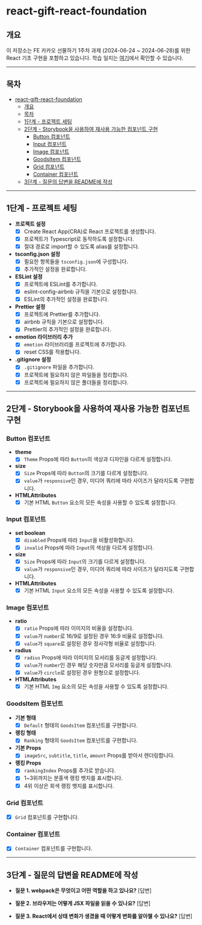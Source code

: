 # react-gift-react-foundation

## 개요

이 저장소는 FE 카카오 선물하기 1주차 과제 (2024-06-24 ~ 2024-06-28)를 위한 React 기초 구현을 포함하고 있습니다. 학습 일지는 [여기](https://www.notion.so/TIL-FE-25dbeb894e884b889eca0fa3e4e13904)에서 확인할 수 있습니다.

---

## 목차

- [react-gift-react-foundation](#react-gift-react-foundation)
  - [개요](#개요)
  - [목차](#목차)
  - [1단계 - 프로젝트 세팅](#1단계---프로젝트-세팅)
  - [2단계 - Storybook을 사용하여 재사용 가능한 컴포넌트 구현](#2단계---storybook을-사용하여-재사용-가능한-컴포넌트-구현)
    - [Button 컴포넌트](#button-컴포넌트)
    - [Input 컴포넌트](#input-컴포넌트)
    - [Image 컴포넌트](#image-컴포넌트)
    - [GoodsItem 컴포넌트](#goodsitem-컴포넌트)
    - [Grid 컴포넌트](#grid-컴포넌트)
    - [Container 컴포넌트](#container-컴포넌트)
  - [3단계 - 질문의 답변을 README에 작성](#3단계---질문의-답변을-readme에-작성)

---

## 1단계 - 프로젝트 세팅

- **프로젝트 설정**
  - [x] Create React App(CRA)로 React 프로젝트를 생성합니다.
  - [x] 프로젝트가 Typescript로 동작하도록 설정합니다.
  - [x] 절대 경로로 import할 수 있도록 alias를 설정합니다.

- **tsconfig.json 설정**
  - [x] 필요한 항목들을 `tsconfig.json`에 구성합니다.
  - [x] 추가적인 설정을 완료합니다.

- **ESLint 설정**
  - [x] 프로젝트에 ESLint를 추가합니다.
  - [x] eslint-config-airbnb 규칙을 기본으로 설정합니다.
  - [x] ESLint의 추가적인 설정을 완료합니다.

- **Prettier 설정**
  - [x] 프로젝트에 Prettier를 추가합니다.
  - [x] airbnb 규칙을 기본으로 설정합니다.
  - [x] Prettier의 추가적인 설정을 완료합니다.

- **emotion 라이브러리 추가**
  - [x] `emotion` 라이브러리를 프로젝트에 추가합니다.
  - [x] reset CSS를 적용합니다.

- **.gitignore 설정**
  - [x] `.gitignore` 파일을 추가합니다.
  - [x] 프로젝트에 필요하지 않은 파일들을 정리합니다.
  - [x] 프로젝트에 필요하지 않은 폴더들을 정리합니다.

---

## 2단계 - Storybook을 사용하여 재사용 가능한 컴포넌트 구현

### Button 컴포넌트

- **theme**
  - [x] `Theme` Props에 따라 `Button`의 색상과 디자인을 다르게 설정합니다.
- **size**
  - [x] `Size` Props에 따라 `Button`의 크기를 다르게 설정합니다.
  - [x] `value`가 `responsive`인 경우, 미디어 쿼리에 따라 사이즈가 달라지도록 구현합니다.
- **HTMLAttributes**
  - [x] 기본 HTML `Button` 요소의 모든 속성을 사용할 수 있도록 설정합니다.

### Input 컴포넌트

- **set boolean**
  - [x] `disabled` Props에 따라 `Input`을 비활성화합니다.
  - [x] `invalid` Props에 따라 `Input`의 색상을 다르게 설정합니다.
- **size**
  - [x] `Size` Props에 따라 `Input`의 크기를 다르게 설정합니다.
  - [x] `value`가 `responsive`인 경우, 미디어 쿼리에 따라 사이즈가 달라지도록 구현합니다.
- **HTMLAttributes**
  - [x] 기본 HTML `Input` 요소의 모든 속성을 사용할 수 있도록 설정합니다.

### Image 컴포넌트

- **ratio**
  - [x] `ratio` Props에 따라 이미지의 비율을 설정합니다.
  - [x] `value`가 `number`로 16/9로 설정된 경우 16:9 비율로 설정합니다.
  - [x] `value`가 `square`로 설정된 경우 정사각형 비율로 설정합니다.
- **radius**
  - [x] `radius` Props에 따라 이미지의 모서리를 둥글게 설정합니다.
  - [x] `value`가 `number`인 경우 해당 숫자만큼 모서리를 둥글게 설정합니다.
  - [x] `value`가 `circle`로 설정된 경우 원형으로 설정합니다.
- **HTMLAttributes**
  - [x] 기본 HTML `Img` 요소의 모든 속성을 사용할 수 있도록 설정합니다.

### GoodsItem 컴포넌트

- **기본 형태**
  - [x] `Default` 형태의 `GoodsItem` 컴포넌트를 구현합니다.
- **랭킹 형태**
  - [x] `Ranking` 형태의 `GoodsItem` 컴포넌트를 구현합니다.
- **기본 Props**
  - [x] `imageSrc`, `subtitle`, `title`, `amount` Props를 받아서 렌더링합니다.
- **랭킹 Props**
  - [x] `rankingIndex` Props를 추가로 받습니다.
  - [x] 1~3위까지는 분홍색 랭킹 뱃지를 표시합니다.
  - [x] 4위 이상은 회색 랭킹 뱃지를 표시합니다.

### Grid 컴포넌트

- [x] `Grid` 컴포넌트를 구현합니다.

### Container 컴포넌트

- [x] `Container` 컴포넌트를 구현합니다.

---

## 3단계 - 질문의 답변을 README에 작성

- **질문 1. webpack은 무엇이고 어떤 역할을 하고 있나요?**
  [답변]

- **질문 2. 브라우저는 어떻게 JSX 파일을 읽을 수 있나요?**
  [답변]

- **질문 3. React에서 상태 변화가 생겼을 때 어떻게 변화를 알아챌 수 있나요?**
  [답변]
